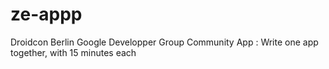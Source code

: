 # ze-appp
Droidcon Berlin Google Developper Group Community App : Write one app together, with 15 minutes each
